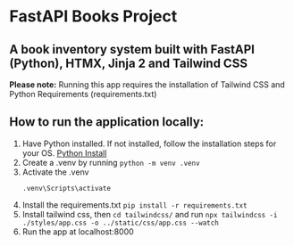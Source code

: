 # FastAPI Books Project

## A book inventory system built with FastAPI (Python), HTMX, Jinja 2 and Tailwind CSS

**Please note:** Running this app requires the installation of Tailwind CSS and Python Requirements (requirements.txt)

## How to run the application locally:
1. Have Python installed. If not installed, follow the installation steps for your OS. [Python Install](https://www.python.org/downloads/)
2. Create a .venv by running `python -m venv .venv`
3. Activate the .venv
    ```
    .venv\Scripts\activate
    ```
4. Install the requirements.txt `pip install -r requirements.txt`
5. Install tailwind css, then `cd tailwindcss/` and run `npx tailwindcss -i ./styles/app.css -o ../static/css/app.css --watch`
5. Run the app at localhost:8000